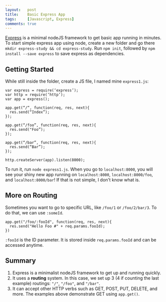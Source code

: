 ```yaml
---
layout:   post
title:    Basic Express App
tags:     [Javascript, Express]
comments: true
---
```


[Express](http://expressjs.com/) is a minimal nodeJS framework to get basic app running in minutes. To start simple express app using node, create a new folder and go there `mkdir express-study && cd express-study`. Run `npm init`, followed by `npm install --save express` to save express as dependencies.

## Getting Started

While still inside the folder, create a JS file, I named mine `express1.js`:

```
var express = require(‘express’);
var http = require(‘http’);
var app = express();

app.get(“/“, function(req, res, next){
  res.send(“Index”);
});

app.get(“/foo”, function(req, res, next){
  res.send("Foo”);
});

app.get(“/bar”, function(req, res, next){
  res.send(“Bar”);
});

http.createServer(app).listen(8000);
```

To run it, run `node express1.js`. When you go to `localhost:8000`, you will see your shiny new app running on `localhost:8000`, `localhost:8000/foo`, and `localhost:8000/bar`! If that is not simple, I don't know what is.

## More on Routing

Sometimes you want to go to specific URL, like `/foo/1` or `/foo/2/bar/3`. To do that, we can use `:someId`.

```
app.get("/foo/:fooId", function(req, res, next){
  res.send("Hello Foo #" + req.params.fooId);  
})
```

`:fooId` is the ID parameter. It is stored inside `req.params.fooId` and can be accessed anytime.

## Summary

1. Express is a minimalist nodeJS framework to get up and running quickly.
2. It uses a **routing** system. In this case, we set up 3 (4 if counting the last example) routings: `"/"`, `"/foo"`, and `"/bar"`.
3. It can accept other  HTTP verbs such as GET, POST, PUT, DELETE, and more. The examples above demonstrate GET using `app.get()`.
